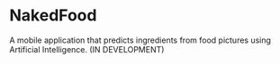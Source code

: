 # NakedFood
A mobile application that predicts ingredients from food pictures using Artificial Intelligence.
(IN DEVELOPMENT)
